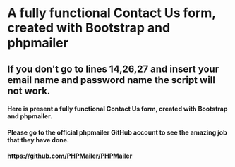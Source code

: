 # A fully functional Contact Us form, created with Bootstrap and phpmailer
## If you don't go to lines 14,26,27 and insert your email name and password name the script will not work.
#### Here is present a fully functional Contact Us form, created with Bootstrap and phpmailer.
#### Please go to the official phpmailer  GitHub account to see the amazing job that they have done.
#### https://github.com/PHPMailer/PHPMailer 

